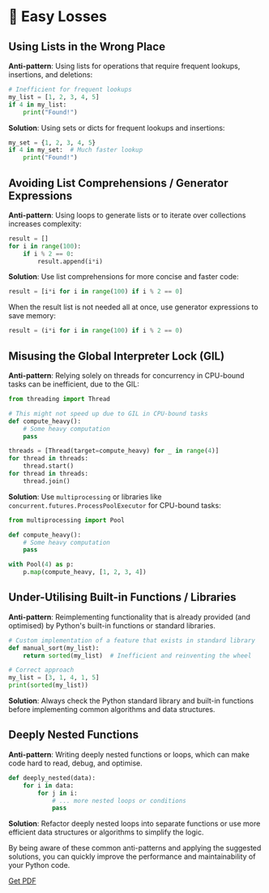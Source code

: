 # 🧹 Easy Losses

## Using Lists in the Wrong Place

**Anti-pattern**: Using lists for operations that require frequent lookups, insertions, and deletions:

```python
# Inefficient for frequent lookups
my_list = [1, 2, 3, 4, 5]
if 4 in my_list:
    print("Found!")
```

**Solution**: Using sets or dicts for frequent lookups and insertions:

```python
my_set = {1, 2, 3, 4, 5}
if 4 in my_set:  # Much faster lookup
    print("Found!")
```

## Avoiding List Comprehensions / Generator Expressions

**Anti-pattern**: Using loops to generate lists or to iterate over collections increases complexity:

```python
result = []
for i in range(100):
    if i % 2 == 0:
        result.append(i*i)
```

**Solution**: Use list comprehensions for more concise and faster code:

```python
result = [i*i for i in range(100) if i % 2 == 0]
```

When the result list is not needed all at once, use generator expressions to save memory:

```python
result = (i*i for i in range(100) if i % 2 == 0)
```

## Misusing the Global Interpreter Lock (GIL)

**Anti-pattern**: Relying solely on threads for concurrency in CPU-bound tasks can be inefficient, due to the GIL:

```python
from threading import Thread

# This might not speed up due to GIL in CPU-bound tasks
def compute_heavy():
    # Some heavy computation
    pass

threads = [Thread(target=compute_heavy) for _ in range(4)]
for thread in threads:
    thread.start()
for thread in threads:
    thread.join()
```

**Solution**: Use `multiprocessing` or libraries like `concurrent.futures.ProcessPoolExecutor` for CPU-bound tasks:

```python
from multiprocessing import Pool

def compute_heavy():
    # Some heavy computation
    pass

with Pool(4) as p:
    p.map(compute_heavy, [1, 2, 3, 4])
```

## Under-Utilising Built-in Functions / Libraries

**Anti-pattern**: Reimplementing functionality that is already provided (and optimised) by Python's built-in functions or standard libraries.

```python
# Custom implementation of a feature that exists in standard library
def manual_sort(my_list):
    return sorted(my_list)  # Inefficient and reinventing the wheel

# Correct approach
my_list = [3, 1, 4, 1, 5]
print(sorted(my_list))
```

**Solution**: Always check the Python standard library and built-in functions before implementing common algorithms and data structures.

## Deeply Nested Functions

**Anti-pattern**: Writing deeply nested functions or loops, which can make code hard to read, debug, and optimise.

```python
def deeply_nested(data):
    for i in data:
        for j in i:
            # ... more nested loops or conditions
            pass
```

**Solution**: Refactor deeply nested loops into separate functions or use more efficient data structures or algorithms to simplify the logic.

By being aware of these common anti-patterns and applying the suggested solutions, you can quickly improve the performance and maintainability of your Python code.



[Get PDF](https://makepythonfaster.gumroad.com/l/get)
